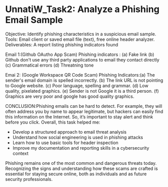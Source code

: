 # UnnatiW_Task2: Analyze a Phishing Email Sample
Objective: Identify phishing characteristics in a suspicious email sample.
Tools: Email client or saved email file (text), free online header analyzer.
Deliverables: A report listing phishing indicators found


Email 1:(Github OAutho App Scam) Phishing indicators : (a) Fake link
                                                       (b) Github don't use any third party applications to email they contact directly 
                                                       (c) Grammatical errors
                                                       (d) Threatning tone

Emai 2: (Google Workspace QR Code Scam) Phishing Indicators:(a) The sender's email domain is spelled incorrectly. 
                                                            (b) The link URL is not pointing to Google website.
                                                            (c) Poor language, spelling and grammar.
                                                            (d) Low quality, pixelated graphics.
                                                            (e) Sender is not Google it is a third person.
                                                            (f) Graphics are very poor and google has good quality graphics.

CONCLUSION:Phishing emails can be hard to detect. For example, they will often address you by name to appear legitimate, but hackers can easily find this information on the Internet. So, it’s important to stay alert and think before you click.
Overall, this task helped me:
- Develop a structured approach to email threat analysis
- Understand how social engineering is used in phishing attacks
- Learn how to use basic tools for header inspection
- Improve my documentation and reporting skills in a cybersecurity context

Phishing remains one of the most common and dangerous threats today. Recognizing the signs and understanding how these scams are crafted is essential for staying secure online, both as individuals and as future security professionals.


